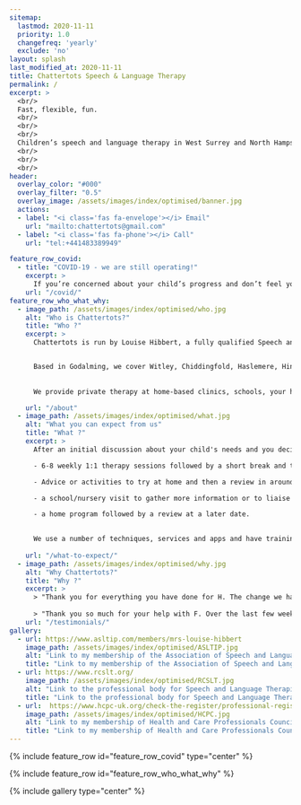 ```yaml
---
sitemap:
  lastmod: 2020-11-11
  priority: 1.0
  changefreq: 'yearly'
  exclude: 'no'
layout: splash
last_modified_at: 2020-11-11
title: Chattertots Speech & Language Therapy
permalink: /
excerpt: >
  <br/>
  Fast, flexible, fun.
  <br/>
  <br/>
  <br/>
  Children’s speech and language therapy in West Surrey and North Hampshire for ages 2-11 years.
  <br/>
  <br/>
  <br/>
header:
  overlay_color: "#000"
  overlay_filter: "0.5"
  overlay_image: /assets/images/index/optimised/banner.jpg
  actions:
  - label: "<i class='fas fa-envelope'></i> Email"
    url: "mailto:chattertots@gmail.com"
  - label: "<i class='fas fa-phone'></i> Call"
    url: "tel:+441483389949"

feature_row_covid:
  - title: "COVID-19 - we are still operating!"
    excerpt: >
      If you’re concerned about your child’s progress and don’t feel you can’t do anything about it until this is well and truly over, please get in touch and we’ll arrange an assessment via 'teletherapy'.
    url: "/covid/"
feature_row_who_what_why:
  - image_path: /assets/images/index/optimised/who.jpg
    alt: "Who is Chattertots?"
    title: "Who ?"
    excerpt: >
      Chattertots is run by Louise Hibbert, a fully qualified Speech and Language Therapist who specialises in working with children aged approximately 2 to 11 years.


      Based in Godalming, we cover Witley, Chiddingfold, Haslemere, Hindhead, Elstead, Farnham, Ash, Worplesdon, Guildford, Shalford, Chilworth, Shere, Cranleigh and surrounding areas in West Surrey and parts of North-East Hampshire.
            
      
      We provide private therapy at home-based clinics, schools, your home or via [Teletherapy](/teletherapy)

    url: "/about"
  - image_path: /assets/images/index/optimised/what.jpg
    alt: "What you can expect from us"
    title: "What ?"
    excerpt: >
      After an initial discussion about your child's needs and you decide to employ Chattertots to help, the next course of action will be one of the following:

      - 6-8 weekly 1:1 therapy sessions followed by a short break and then a review.

      - Advice or activities to try at home and then a review in around 3 months onward referral to other services.

      - a school/nursery visit to gather more information or to liaise with school staff.

      - a home program followed by a review at a later date.

      
      We use a number of techniques, services and apps and have training in [different approaches](/specialisms) to help your child and get the most from our sessions together. 
      
    url: "/what-to-expect/"
  - image_path: /assets/images/index/optimised/why.jpg
    alt: "Why Chattertots?"
    title: "Why ?"
    excerpt: >
      > "Thank you for everything you have done for H. The change we have seen is amazing and we cannot thank you enough!"
       
      > "Thank you so much for your help with F. Over the last few weeks, you have been so patient and encouraging. We now can't stop him talking!"
    url: "/testimonials/"
gallery:
  - url: https://www.asltip.com/members/mrs-louise-hibbert
    image_path: /assets/images/index/optimised/ASLTIP.jpg
    alt: "Link to my membership of the Association of Speech and Language Therapists in Independent Practice"
    title: "Link to my membership of the Association of Speech and Language Therapists in Independent Practice"
  - url: https://www.rcslt.org/
    image_path: /assets/images/index/optimised/RCSLT.jpg
    alt: "Link to the professional body for Speech and Language Therapists"
    title: "Link to the professional body for Speech and Language Therapists"
  - url:  https://www.hcpc-uk.org/check-the-register/professional-registration-detail/?query=SL08478&profession=SL
    image_path: /assets/images/index/optimised/HCPC.jpg
    alt: "Link to my membership of Health and Care Professionals Council"
    title: "Link to my membership of Health and Care Professionals Council"
---
```


{% include feature_row id="feature_row_covid" type="center" %}

{% include feature_row id="feature_row_who_what_why" %}

{% include gallery type="center" %}

